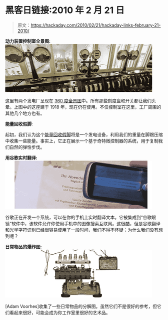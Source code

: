 # 黑客日链接:2010 年 2 月 21 日

> 原文：<https://hackaday.com/2010/02/21/hackaday-links-february-21-2010/>

**动力装置控制室全景图:**
![](img/199be66b7c665e00bacd24d50164785d.png "powerplant")

这里有两个发电厂呈现在 [360 度全景图](http://www.360cities.net/image/hydroelectric-power-plant-mirejovice-control-room-gigapixel)中。所有那些刻度盘和开关都让我们头晕。上图中的这座建于 1918 年，现在仍在使用。不仅控制室在这里，工厂周围的其他几个地方也有。

**能量回收假脚**:


起初，我们认为这个[能量回收假脚](http://www.boingboing.net/2010/02/17/energy-recycling-art.html?utm_source=feedburner&utm_medium=feed&utm_campaign=Feed:+boingboing/iBag+(Boing+Boing))将是一个发电设备，利用我们的重量在脚跟压缩中收集一些能量。事实上，它正在展示一个基于奇特微控制器的系统，用于复制我们自然的弹性步伐。

**用谷歌实时翻译:**
![](img/18fb105b279ecaf7cc8e7e113e74f2c0.png "translate")

谷歌正在开发一个系统，可以在你的手机上实时翻译文本。它被集成到“谷歌眼镜”软件中，该软件允许你使用手机中的图像搜索互联网。这很酷，但是谷歌翻译和光学字符识别已经很容易使用了一段时间，我们不得不怀疑；为什么我们没有想到呢？

**日常物品的爆炸图:**
![](img/b8bcfa387562400794c0bac69bb57071.png "explode")

[Adam Voorhes]收集了一些日常物品的分解图。虽然它们不是很好的参考，但它们看起来很好，可能会成为你工作室里很好的艺术品。